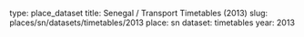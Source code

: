 type: place_dataset
title: Senegal / Transport Timetables (2013)
slug: places/sn/datasets/timetables/2013
place: sn
dataset: timetables
year: 2013
